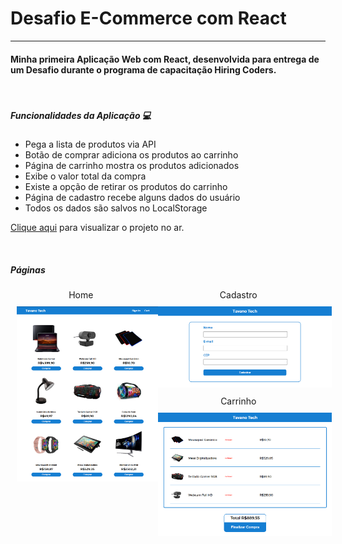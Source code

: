 # Desafio E-Commerce com React
<hr>

#### Minha primeira Aplicação Web com React, desenvolvida para entrega de um Desafio durante o programa de capacitação Hiring Coders.

<br>

##### Funcionalidades da Aplicação :computer:

* Pega a lista de produtos via API
* Botão de comprar adiciona os produtos ao carrinho
* Página de carrinho mostra os produtos adicionados
* Exibe o valor total da compra
* Existe a opção de retirar os produtos do carrinho
* Página de cadastro recebe alguns dados do usuário
* Todos os dados são salvos no LocalStorage


[Clique aqui](https://ecommercetavano.netlify.app/) para visualizar o projeto no ar.

<br>


##### Páginas

<div style="display:flex">
    <div>
        <center>Home</center>
        <img src="/imagens/tela1.PNG" width="100%" style="margin:10px">
    </div>
    <div>
        <center>Cadastro</center>
        <img src="/imagens/tela3.PNG" width="100%" style="margin:10px">
        <center>Carrinho</center>
        <img src="/imagens/tela2.PNG" width="100%" style="margin:10px">
    </div>
</div>
